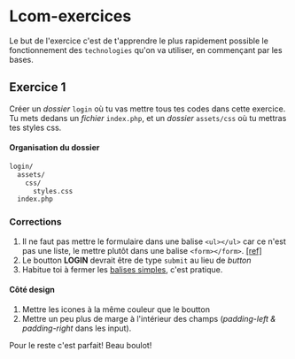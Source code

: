 # Lcom-exercices

Le but de l'exercice c'est de t'apprendre le plus rapidement possible le fonctionnement des `technologies` qu'on va utiliser, en commençant par les bases.

## Exercice 1

Créer un *dossier* `login` où tu vas mettre tous tes codes dans cette exercice. Tu mets dedans un *fichier* `index.php`, et un *dossier* `assets/css` où tu mettras tes styles css.

#### Organisation du dossier

```bash
login/
  assets/
    css/
      styles.css
  index.php
```

### Corrections
1. Il ne faut pas mettre le formulaire dans une balise `<ul></ul>` car ce n'est pas une liste, le mettre plutôt dans une balise `<form></form>`. [\[ref\]](https://www.w3schools.com/html/html_forms.asp)
2. Le boutton **LOGIN** devrait être de type `submit` au lieu de *button*
3. Habitue toi à fermer les [balises simples](https://www.thoughtco.com/html-singleton-tags-3468620), c'est pratique.
#### Côté design
1. Mettre les icones à la même couleur que le boutton
2. Mettre un peu plus de marge à l'intérieur des champs (*padding-left & padding-right* dans les input).

Pour le reste c'est parfait! Beau boulot!
